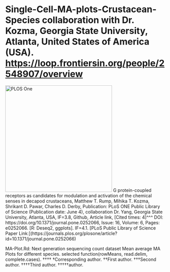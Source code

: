 # Single-Cell-MA-plots-Crustacean-Species collaboration with Dr. Kozma, Georgia State University, Atlanta, United States of America (USA). https://loop.frontiersin.org/people/2548907/overview
<img width="336" alt="PLOS One" src="https://github.com/spawar2/Single-Cell-MA-plots-Crustacean-Species/assets/25118302/355cb361-4aa0-4e7c-8f45-ea0cefcb540d">
G protein-coupled receptors as candidates for modulation and activation of the chemical senses in decapod crustaceans, Matthew T. Rump, Mihika T. Kozma, Shrikant D. Pawar, Charles D. Derby, Publication: PLoS ONE Public Library of Science (Publication date: June 4), collaboration Dr. Yang, Georgia State University, Atlanta, USA, IF=3.8, Github, Article link, [Cited times: 4]^^^ DOI: https://doi.org/10.1371/journal.pone.0252066, Issue: 16, Volume: 6, Pages: e0252066.
[R: Deseq2, ggplots]. IF=4.1.
[PLoS Public Library of Science Paper Link:](https://journals.plos.org/plosone/article?id=10.1371/journal.pone.0252066)

MA-Plot.Rd: Next generation sequencing count dataset Mean average MA Plots for different species.
selected function(rowMeans, read.delim, complete.cases).
††††
†Corresponding author. ††First author. †††Second author. ††††Third author. †††††author.
